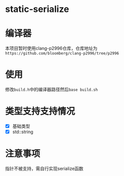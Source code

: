 # static-serialize
# 编译器
本项目暂时使用clang-p2996仓库，仓库地址为`https://github.com/bloomberg/clang-p2996/tree/p2996`

# 使用
修改`build.h`中的编译器路径然后`base build.sh`

# 类型支持支持情况  
- [x] 基础类型  
- [x] std::string  

# 注意事项
指针不被支持，需自行实现serialize函数
